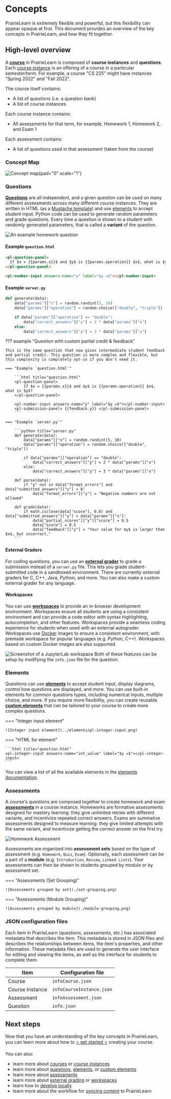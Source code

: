# Concepts

PrairieLearn is extremely flexible and powerful, but this flexibility can appear opaque at first. This document provides an overview of the key concepts in PrairieLearn, and how they fit together.

## High-level overview

A [**course**](../course/index.md) in PrairieLearn is composed of **course instances** and **questions**. Each [course instance](../courseInstance.md) is an offering of a course in a particular semester/term. For example, a course "CS 225" might have instances "Spring 2022" and "Fall 2022".

The course itself contains:

- A list of questions (i.e. a question bank)
- A list of course instances

Each course instance contains:

- All assessments for that term, for example, Homework 1, Homework 2, and Exam 1

Each assessment contains:

- A list of questions used in that assessment (taken from the course)

### Concept Map

![Concept map](./concept-map-example.d2){pad="0" scale="1"}

### Questions

[**Questions**](../question/index.md) are all independent, and a given question can be used on many different assessments across many different course instances. They are written in HTML (as a [Mustache template](https://mustache.github.io/mustache.5.html)) and use [elements](../elements.md) to accept student input. Python code can be used to generate random parameters and grade questions. Every time a question is shown to a student with randomly generated parameters, that is called a **variant** of the question.

![An example homework question](./hw-question.png)

#### Example `question.html`

```html title="question.html"
<pl-question-panel>
  If $x = {{params.x}}$ and $y$ is {{params.operation}} $x$, what is $y$?
</pl-question-panel>

<pl-number-input answers-name="y" label="$y =$"></pl-number-input>
```

#### Example `server.py`

```python title="server.py"
def generate(data):
    data["params"]["x"] = random.randint(5, 10)
    data["params"]["operation"] = random.choice(["double", "triple"])

    if data["params"]["operation"] == "double":
        data["correct_answers"]["y"] = 2 * data["params"]["x"]
    else:
        data["correct_answers"]["y"] = 3 * data["params"]["x"]
```

??? example "Question with custom partial credit & feedback"

    This is the same question that now gives intermediate student feedback and partial credit. This question is more complex and flexible, but this complexity is completely opt-in if you don't need it.

    === "Example `question.html`"

        ```html title="question.html"
        <pl-question-panel>
            If $x = {{params.x}}$ and $y$ is {{params.operation}} $x$, what is $y$?
        </pl-question-panel>

        <pl-number-input answers-name="y" label="$y =$"></pl-number-input>
        <pl-submission-panel> {{feedback.y}} </pl-submission-panel>
        ```

    === "Example `server.py`"

        ```python title="server.py"
        def generate(data):
            data["params"]["x"] = random.randint(5, 10)
            data["params"]["operation"] = random.choice(["double", "triple"])

            if data["params"]["operation"] == "double":
                data["correct_answers"]["y"] = 2 * data["params"]["x"]
            else:
                data["correct_answers"]["y"] = 3 * data["params"]["x"]

        def parse(data):
            if "y" not in data["format_errors"] and data["submitted_answers"]["y"] < 0:
                data["format_errors"]["y"] = "Negative numbers are not allowed"

        def grade(data):
            if math.isclose(data["score"], 0.0) and data["submitted_answers"]["y"] > data["params"]["x"]:
                data["partial_scores"]["y"]["score"] = 0.5
                data["score"] = 0.5
                data["feedback"]["y"] = "Your value for $y$ is larger than $x$, but incorrect."
        ```

#### External Graders

For coding questions, you can use an [**external grader**](../externalGrading.md) to grade a submission instead of a `server.py` file. This lets you grade student-submitted code in a sandboxed environment. There are currently external graders for C, C++, Java, Python, and more. You can also make a custom external grader for any language.

#### Workspaces

You can use [**workspaces**](../workspaces/index.md) to provide an in-browser development environment. Workspaces ensure all students are using a consistent environment and can provide a code editor with syntax highlighting, autocompletion, and other features. Workspaces provide a seamless coding experience for students when used with an external autograder. Workspaces use [Docker](https://docker.com) images to ensure a consistent environment, with premade workspace for popular languages (e.g. Python, C++). Workspaces based on custom Docker images are also supported.

![Screenshot of a JupyterLab workspace](./workspace.png)
Both of these features can be setup by modifying the `info.json` file for the question.

### Elements

Questions can use [**elements**](../elements.md) to accept student input, display diagrams, control how questions are displayed, and more. You can use built-in elements for common questions types, including numerical inputs, multiple choice, and more. If you require more flexibility, you can create reusable [**custom elements**](../devElements.md) that can be tailored to your course to create more complex questions.

=== "Integer input element"

    ![Integer input element](../elements/pl-integer-input.png)

=== "HTML for element"

    ```html title="question.html"
    <pl-integer-input answers-name="int_value" label="$y =$"></pl-integer-input>
    ```

You can view a list of all the available elements in the [elements documentation](../elements.md).

### Assessments

A course's questions are composed together to create homework and exam [**assessments**](../assessment/index.md) in a course instance. Homeworks are formative assessments designed for mastery learning: they give unlimited retries with different variants, and incentivize repeated correct answers. Exams are summative assessments designed to measure learning: they give limited attempts with the same variant, and incentivize getting the correct answer on the first try.

![Homework Assessment](./hw-assessment.png)

Assessments are organized into **assessment sets** based on the type of assessment (e.g. `Homework`, `Quiz`, `Exam`). Optionally, each assessment can be a part of a **module** (e.g. `Introduction`, `Review`, `Linked Lists`). Your assessments can then be shown to students grouped by module or by assessment set.

=== "Assessments (Set Grouping)"

    ![Assessments grouped by set](./set-grouping.png)

=== "Assessments (Module Grouping)"

    ![Assessments grouped by module](./module-grouping.png)

### JSON configuration files

Each item in PrairieLearn (questions, assessments, etc.) has associated metadata that describes the item. This metadata is stored in JSON files and describes the relationships between items, the item's properties, and other information. These metadata files are used to generate the user interface for editing and viewing the items, as well as the interface for students to complete them.

| Item            | Configuration file        |
| --------------- | ------------------------- |
| Course          | `infoCourse.json`         |
| Course Instance | `infoCourseInstance.json` |
| Assessment      | `infoAssessment.json`     |
| Question        | `info.json`               |

## Next steps

Now that you have an understanding of the key concepts in PrairieLearn, you can learn more about how to [:star: get started :star:](../getStarted.md) creating your course.

You can also:

- learn more about [courses](../course/index.md) or [course instances](../courseInstance.md)
- learn more about [questions](../question/index.md), [elements](../elements.md), or [custom elements](../devElements.md)
- learn more about [assessments](../assessment/index.md)
- learn more about [external grading](../externalGrading.md) or [workspaces](../workspaces/index.md)
- learn how to [develop locally](../installing.md)
- learn more about the workflow for [syncing content](../sync.md) to PrairieLearn
